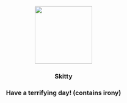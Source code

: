 <p align="center">
    <img src="https://raw.githubusercontent.com/PokeAPI/sprites/master/sprites/pokemon/300.png" width="150" height="150">
</p>
<h3 align="center"> <b>Skitty</b></h3>
<h3 align="center">Have a terrifying day! (contains irony)</h3>

